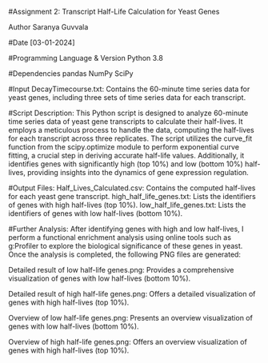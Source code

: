 #Assignment 2: Transcript Half-Life Calculation for Yeast Genes

Author
Saranya Guvvala

#Date
[03-01-2024]

#Programming Language & Version
Python 3.8

#Dependencies
pandas
NumPy
SciPy

#Input
DecayTimecourse.txt: Contains the 60-minute time series data for yeast genes, including three sets of time series data for each transcript.

#Script Description:
This Python script is designed to analyze 60-minute time series data of yeast gene transcripts to calculate their half-lives. It employs a meticulous process to handle the data, computing the half-lives for each transcript across three replicates. The script utilizes the curve_fit function from the scipy.optimize module to perform exponential curve fitting, a crucial step in deriving accurate half-life values. Additionally, it identifies genes with significantly high (top 10%) and low (bottom 10%) half-lives, providing insights into the dynamics of gene expression regulation.

#Output Files:
Half_Lives_Calculated.csv: Contains the computed half-lives for each yeast gene transcript.
high_half_life_genes.txt: Lists the identifiers of genes with high half-lives (top 10%).
low_half_life_genes.txt: Lists the identifiers of genes with low half-lives (bottom 10%).

#Further Analysis:
After identifying genes with high and low half-lives, I perform a functional enrichment analysis using online tools such as g:Profiler to explore the biological significance of these genes in yeast. Once the analysis is completed, the following PNG files are generated:

Detailed result of low half-life genes.png: Provides a comprehensive visualization of genes with low half-lives (bottom 10%).

Detailed result of high half-life genes.png: Offers a detailed visualization of genes with high half-lives (top 10%).

Overview of low half-life genes.png: Presents an overview visualization of genes with low half-lives (bottom 10%).

Overview of high half-life genes.png: Offers an overview visualization of genes with high half-lives (top 10%).
